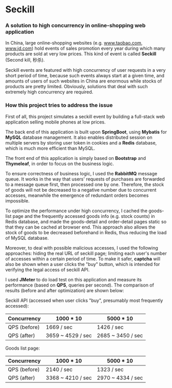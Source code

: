 # Seckill

### A solution to high concurrency in online-shopping web application

In China, large online-shopping websites (e.g. www.taobao.com, www.jd.com) hold events of sales promotion every year during which many products are sold at very low prices. This kind of event is called **Seckill** (Second kill, 秒杀).

Seckill events are featured with high concurrency of user requests in a very short period of time, because such events always start at a given time, and amounts of users of such websites in China are enormous while stocks of products are pretty limited. Obviously, solutions that deal with such extremely high concurrency are required.

### How this project tries to address the issue

First of all, this project simulates a seckill event by building a full-stack web application selling mobile phones at low prices.

The back end of this application is built upon **SpringBoot**, using **Mybatis** for **MySQL** database management. It also enables distributed session on multiple servers by storing user token in cookies and a **Redis** database, which is much more efficient than MySQL.

The front end of this application is simply based on **Bootstrap** and **Thymeleaf**, in order to focus on the business logic.

To ensure correctness of business logic, I used the **RabbitMQ** message queue. It works in the way that users' requests of purchases are forwarded to a message queue first, then processed one by one. Therefore, the stock of goods will not be decreased to a negative number due to concurrent accesses, meanwhile the emergence of redundant orders becomes impossible.

To optimize the performance under high concurrency, I cached the goods-list page and the frequently accessed goods info (e.g. stock counts) in Redis database, and made the goods-detail and order-detail pages static so that they can be cached at browser end. This approach also allows the stock of goods to be decreased beforehand in Redis, thus reducing the load of MySQL database.

Moreover, to deal with possible malicious accesses, I used the following approaches: hiding the real URL of seckill page; limiting each user's number of accesses within a certain period of time. To make it safer, **captcha** will also be shown when a user clicks the "buy" button, which is intended for verifying the legal access of seckill API.

I used **JMeter** to do load test on this application and measure its performance (based on **QPS**, queries per second). The comparison of results (before and after optimization) are shown below:

Seckill API (accessed when user clicks "buy", presumably most frequently accessed):

|Concurrency |1000 * 10        |5000 * 10          |
|------------|-----------------|-----------------  |
|QPS (before)|1669 / sec       |1426 / sec         |
|QPS (after) |3659 ~ 4529 / sec|2685 ~ 3450 / sec  |

Goods list page:

|Concurrency |1000 * 10        |5000 * 10          |
|------------|-----------------|-----------------  |
|QPS (before)|2140 / sec       |1323 / sec         |
|QPS (after) |3368 ~ 4210 / sec|2970 ~ 4334 / sec  |


